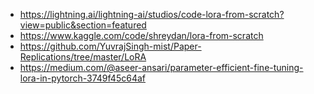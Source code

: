 - https://lightning.ai/lightning-ai/studios/code-lora-from-scratch?view=public&section=featured
- https://www.kaggle.com/code/shreydan/lora-from-scratch
- https://github.com/YuvrajSingh-mist/Paper-Replications/tree/master/LoRA
- https://medium.com/@aseer-ansari/parameter-efficient-fine-tuning-lora-in-pytorch-3749f45c64af
